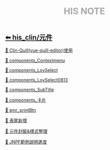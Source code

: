 <div style="text-align:center;padding-bottom: 20px">
  <div style="width: 100%;">
      <img src="../../his_clin/img/open-book.png" style="zoom:15%;" />
  </div>
  <b style="color: darkgray; font-size: 28px; margin-top: 10px">HIS NOTE</b>
</div>

## [⬅ his_clin/元件](../his_clin.md)

[📄 Clin-Quill(vue-quill-editor)使用](./Clin-Quill(vue-quill-editor)使用.md)

[📄 components_Contextmenu](./components_Contextmenu.md)

[📄 components_LovSelect](./components_LovSelect.md)

[📄 components_LovSelect0813](./components_LovSelect0813.md)

[📄 components_SubTitle](./components_SubTitle.md)

[📄 components_卡片](./components_卡片.md)

[📄 emr_printBtn](./emr_printBtn.md)

[📄 表尾新增](./表尾新增.md)

[📄 元件封裝&樣式整理](./元件封裝&樣式整理.md)

[📄 JNPF範例說明進度](./JNPF範例說明進度.md)

